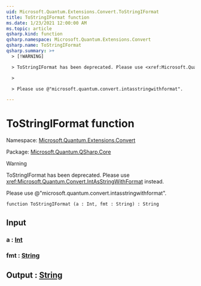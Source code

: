 ```yaml
---
uid: Microsoft.Quantum.Extensions.Convert.ToStringIFormat
title: ToStringIFormat function
ms.date: 1/23/2021 12:00:00 AM
ms.topic: article
qsharp.kind: function
qsharp.namespace: Microsoft.Quantum.Extensions.Convert
qsharp.name: ToStringIFormat
qsharp.summary: >+
  > [!WARNING]

  > ToStringIFormat has been deprecated. Please use <xref:Microsoft.Quantum.Convert.IntAsStringWithFormat> instead.

  >

  > Please use @"microsoft.quantum.convert.intasstringwithformat".

---
```


# ToStringIFormat function

Namespace: [Microsoft.Quantum.Extensions.Convert](xref:Microsoft.Quantum.Extensions.Convert)

Package: [Microsoft.Quantum.QSharp.Core](https://nuget.org/packages/Microsoft.Quantum.QSharp.Core)


> [!WARNING]
> ToStringIFormat has been deprecated. Please use <xref:Microsoft.Quantum.Convert.IntAsStringWithFormat> instead.
>
> Please use @"microsoft.quantum.convert.intasstringwithformat".



```qsharp
function ToStringIFormat (a : Int, fmt : String) : String
```


## Input

### a : [Int](xref:microsoft.quantum.lang-ref.int)




### fmt : [String](xref:microsoft.quantum.lang-ref.string)





## Output : [String](xref:microsoft.quantum.lang-ref.string)

